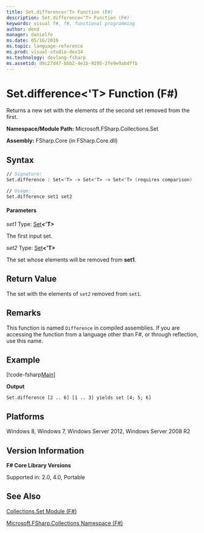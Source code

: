 ```yaml
---
title: Set.difference<'T> Function (F#)
description: Set.difference<'T> Function (F#)
keywords: visual f#, f#, functional programming
author: dend
manager: danielfe
ms.date: 05/16/2016
ms.topic: language-reference
ms.prod: visual-studio-dev14
ms.technology: devlang-fsharp
ms.assetid: d9c27d47-bbb2-4e1b-9295-2fe9e9abdffb 
---
```


# Set.difference<'T> Function (F#)

Returns a new set with the elements of the second set removed from the first.

**Namespace/Module Path:** Microsoft.FSharp.Collections.Set

**Assembly:** FSharp.Core (in FSharp.Core.dll)


## Syntax

```fsharp
// Signature:
Set.difference : Set<'T> -> Set<'T> -> Set<'T> (requires comparison)

// Usage:
Set.difference set1 set2
```

#### Parameters
*set1*
Type: [Set](https://msdn.microsoft.com/library/50cebdce-0cd7-4c5c-8ebc-f3a9e90b38d8)**&lt;'T&gt;**


The first input set.


*set2*
Type: [Set](https://msdn.microsoft.com/library/50cebdce-0cd7-4c5c-8ebc-f3a9e90b38d8)**&lt;'T&gt;**


The set whose elements will be removed from **set1**.

## Return Value

The set with the elements of `set2` removed from `set1`.

## Remarks
This function is named `Difference` in compiled assemblies. If you are accessing the function from a language other than F#, or through reflection, use this name.

## Example

[!code-fsharp[Main](snippets/fssets/snippet2.fs)]

**Output**

```
Set.difference [2 .. 6] [1 .. 3] yields set [4; 5; 6]
```

## Platforms
Windows 8, Windows 7, Windows Server 2012, Windows Server 2008 R2

## Version Information
**F# Core Library Versions**

Supported in: 2.0, 4.0, Portable

## See Also
[Collections.Set Module &#40;F&#35;&#41;](Collections.Set-Module-%5BFSharp%5D.md)

[Microsoft.FSharp.Collections Namespace &#40;F&#35;&#41;](Microsoft.FSharp.Collections-Namespace-%5BFSharp%5D.md)
